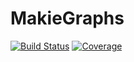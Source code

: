 # MakieGraphs

[![Build Status](https://github.com/hexaeder/MakieGraphs.jl/workflows/CI/badge.svg)](https://github.com/hexaeder/MakieGraphs.jl/actions)
[![Coverage](https://codecov.io/gh/hexaeder/MakieGraphs.jl/branch/master/graph/badge.svg)](https://codecov.io/gh/hexaeder/MakieGraphs.jl)
